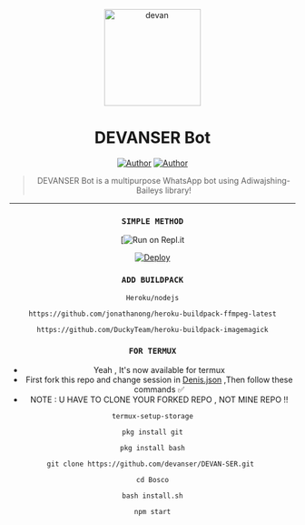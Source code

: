 
<div align="center">
</p>


<div align="center">
<img src="mhttps://i.imgur.com/sSKNe5K.jpeg" alt="devan" width="170" />

# DEVANSER Bot
<p align="center">
 <a href="https://github.com/devanser"><img title="Author" src="https://img.shields.io/badge/OWNER-h?color=black&style=for-the-badge&logo=github"></a>  <a href="https://Wa.me/+918547411641?text=Hello%20𝚍ꫀꪜꪖꪀ%20𝘴ꫀ𝘳🌝...ᠻꪖꪀ%20boi%20aan😌💝"><img title="Author" src="https://img.shields.io/badge/Author DEVAN SER-h?color=black&style=for-the-badge&logo=whatsapp"></a>



> DEVANSER Bot is a multipurpose WhatsApp bot using Adiwajshing-Baileys library!
>
>




---

### `SIMPLE METHOD`
[![Run on Repl.it](https://replit.com/@devanser/RingedUnfoldedComputergames#index.js) 


[![Deploy](https://www.herokucdn.com/deploy/button.svg)](https://heroku.com/deploy?template=https://github.com/devanser/DEVAN-SER/)

### `ADD BUILDPACK`

```
Heroku/nodejs
```
```
https://github.com/jonathanong/heroku-buildpack-ffmpeg-latest
```
```
https://github.com/DuckyTeam/heroku-buildpack-imagemagick
```

### `FOR TERMUX`

* Yeah , It's now available for termux
* First fork this repo and change session in <a href="https://github.com/pepesir/Bosco/blob/master/Denis.json">Denis.json</a> ,Then follow these commands ✅
* NOTE : U HAVE TO CLONE YOUR FORKED REPO , NOT MINE REPO !!



```
termux-setup-storage
```
```
pkg install git
```
```
pkg install bash
```
```
git clone https://github.com/devanser/DEVAN-SER.git 
```
```
cd Bosco
```
```
bash install.sh
```
```
npm start
```

